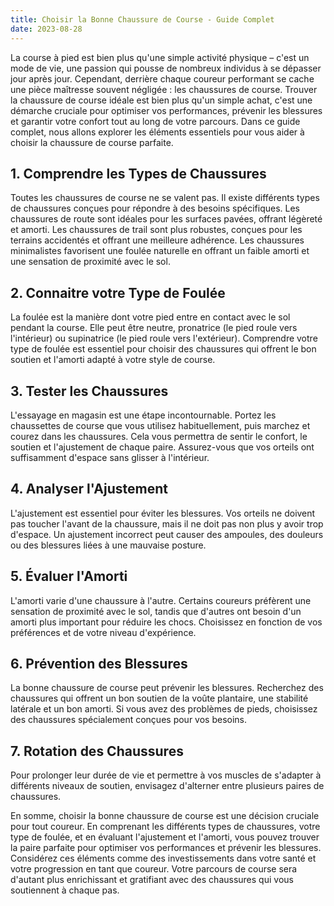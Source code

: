 ```yaml
---
title: Choisir la Bonne Chaussure de Course - Guide Complet
date: 2023-08-28
---
```


La course à pied est bien plus qu'une simple activité physique – c'est un mode de vie, une passion qui pousse de nombreux individus à se dépasser jour après jour. Cependant, derrière chaque coureur performant se cache une pièce maîtresse souvent négligée : les chaussures de course. Trouver la chaussure de course idéale est bien plus qu'un simple achat, c'est une démarche cruciale pour optimiser vos performances, prévenir les blessures et garantir votre confort tout au long de votre parcours. Dans ce guide complet, nous allons explorer les éléments essentiels pour vous aider à choisir la chaussure de course parfaite.

## 1. Comprendre les Types de Chaussures 
Toutes les chaussures de course ne se valent pas. Il existe différents types de chaussures conçues pour répondre à des besoins spécifiques. Les chaussures de route sont idéales pour les surfaces pavées, offrant légèreté et amorti. Les chaussures de trail sont plus robustes, conçues pour les terrains accidentés et offrant une meilleure adhérence. Les chaussures minimalistes favorisent une foulée naturelle en offrant un faible amorti et une sensation de proximité avec le sol.

## 2. Connaitre votre Type de Foulée 
La foulée est la manière dont votre pied entre en contact avec le sol pendant la course. Elle peut être neutre, pronatrice (le pied roule vers l'intérieur) ou supinatrice (le pied roule vers l'extérieur). Comprendre votre type de foulée est essentiel pour choisir des chaussures qui offrent le bon soutien et l'amorti adapté à votre style de course.

## 3. Tester les Chaussures 
L'essayage en magasin est une étape incontournable. Portez les chaussettes de course que vous utilisez habituellement, puis marchez et courez dans les chaussures. Cela vous permettra de sentir le confort, le soutien et l'ajustement de chaque paire. Assurez-vous que vos orteils ont suffisamment d'espace sans glisser à l'intérieur.

## 4. Analyser l'Ajustement 
L'ajustement est essentiel pour éviter les blessures. Vos orteils ne doivent pas toucher l'avant de la chaussure, mais il ne doit pas non plus y avoir trop d'espace. Un ajustement incorrect peut causer des ampoules, des douleurs ou des blessures liées à une mauvaise posture.

## 5. Évaluer l'Amorti 
L'amorti varie d'une chaussure à l'autre. Certains coureurs préfèrent une sensation de proximité avec le sol, tandis que d'autres ont besoin d'un amorti plus important pour réduire les chocs. Choisissez en fonction de vos préférences et de votre niveau d'expérience.

## 6. Prévention des Blessures 
La bonne chaussure de course peut prévenir les blessures. Recherchez des chaussures qui offrent un bon soutien de la voûte plantaire, une stabilité latérale et un bon amorti. Si vous avez des problèmes de pieds, choisissez des chaussures spécialement conçues pour vos besoins.

## 7. Rotation des Chaussures 
Pour prolonger leur durée de vie et permettre à vos muscles de s'adapter à différents niveaux de soutien, envisagez d'alterner entre plusieurs paires de chaussures.

En somme, choisir la bonne chaussure de course est une décision cruciale pour tout coureur. En comprenant les différents types de chaussures, votre type de foulée, et en évaluant l'ajustement et l'amorti, vous pouvez trouver la paire parfaite pour optimiser vos performances et prévenir les blessures. Considérez ces éléments comme des investissements dans votre santé et votre progression en tant que coureur. Votre parcours de course sera d'autant plus enrichissant et gratifiant avec des chaussures qui vous soutiennent à chaque pas.

